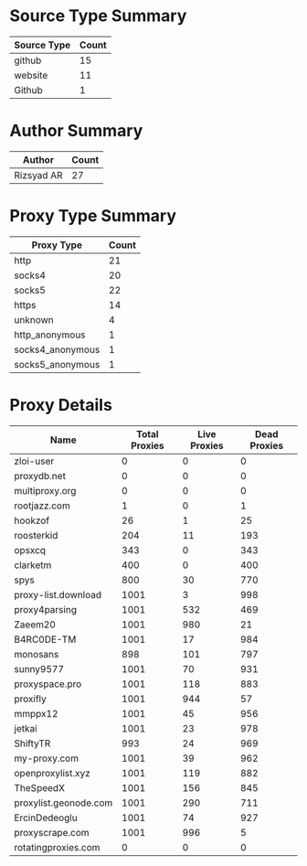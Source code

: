 # Source Type Summary

| Source Type | Count |
|-------------|-------|
| github | 15 |
| website | 11 |
| Github | 1 |


# Author Summary

| Author | Count |
|--------|-------|
| Rizsyad AR | 27 |


# Proxy Type Summary

| Proxy Type | Count |
|------------|-------|
| http | 21 |
| socks4 | 20 |
| socks5 | 22 |
| https | 14 |
| unknown | 4 |
| http_anonymous | 1 |
| socks4_anonymous | 1 |
| socks5_anonymous | 1 |


# Proxy Details

| Name | Total Proxies | Live Proxies | Dead Proxies |
|------|---------------|--------------|---------------|
| zloi-user | 0 | 0 | 0 |
| proxydb.net | 0 | 0 | 0 |
| multiproxy.org | 0 | 0 | 0 |
| rootjazz.com | 1 | 0 | 1 |
| hookzof | 26 | 1 | 25 |
| roosterkid | 204 | 11 | 193 |
| opsxcq | 343 | 0 | 343 |
| clarketm | 400 | 0 | 400 |
| spys | 800 | 30 | 770 |
| proxy-list.download | 1001 | 3 | 998 |
| proxy4parsing | 1001 | 532 | 469 |
| Zaeem20 | 1001 | 980 | 21 |
| B4RC0DE-TM | 1001 | 17 | 984 |
| monosans | 898 | 101 | 797 |
| sunny9577 | 1001 | 70 | 931 |
| proxyspace.pro | 1001 | 118 | 883 |
| proxifly | 1001 | 944 | 57 |
| mmppx12 | 1001 | 45 | 956 |
| jetkai | 1001 | 23 | 978 |
| ShiftyTR | 993 | 24 | 969 |
| my-proxy.com | 1001 | 39 | 962 |
| openproxylist.xyz | 1001 | 119 | 882 |
| TheSpeedX | 1001 | 156 | 845 |
| proxylist.geonode.com | 1001 | 290 | 711 |
| ErcinDedeoglu | 1001 | 74 | 927 |
| proxyscrape.com | 1001 | 996 | 5 |
| rotatingproxies.com | 0 | 0 | 0 |
